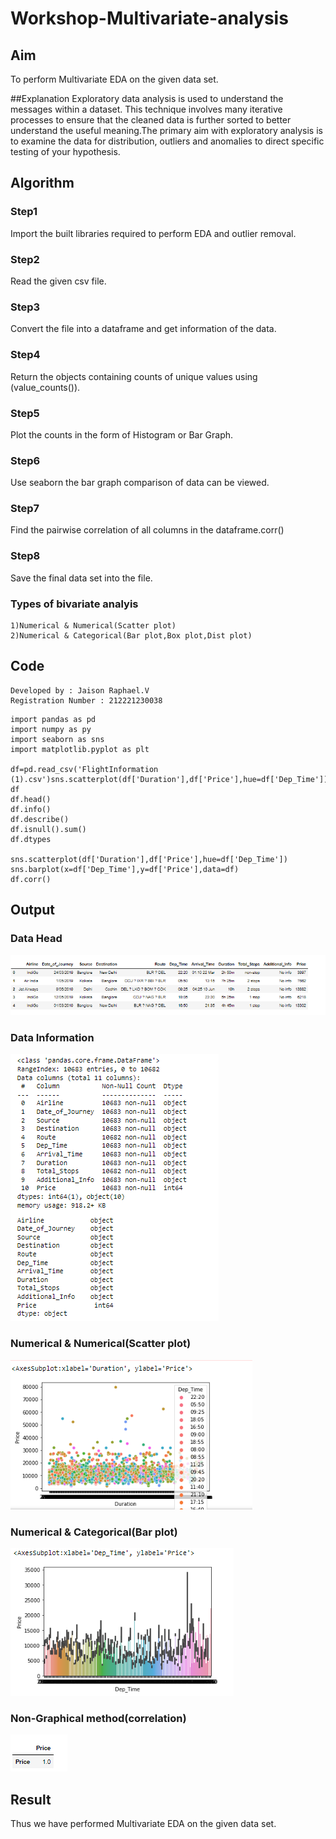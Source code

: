 # Workshop-Multivariate-analysis


## Aim
To perform Multivariate EDA on the given data set.

##Explanation
Exploratory data analysis is used to understand the messages within a dataset. This technique involves many iterative processes to ensure that the cleaned data is further sorted to better understand the useful meaning.The primary aim with exploratory analysis is to examine the data for distribution, outliers and anomalies to direct specific testing of your hypothesis.

## Algorithm

### Step1
Import the built libraries required to perform EDA and outlier removal.

### Step2
Read the given csv file.

### Step3
Convert the file into a dataframe and get information of the data.

### Step4
Return the objects containing counts of unique values using (value_counts()).

### Step5
Plot the counts in the form of Histogram or Bar Graph.

### Step6
Use seaborn the bar graph comparison of data can be viewed.

### Step7
Find the pairwise correlation of all columns in the dataframe.corr()

### Step8
Save the final data set into the file.

### Types of bivariate analyis
    1)Numerical & Numerical(Scatter plot)
    2)Numerical & Categorical(Bar plot,Box plot,Dist plot)

## Code

```
Developed by : Jaison Raphael.V
Registration Number : 212221230038
```

```
import pandas as pd
import numpy as py
import seaborn as sns
import matplotlib.pyplot as plt

df=pd.read_csv('FlightInformation (1).csv')sns.scatterplot(df['Duration'],df['Price'],hue=df['Dep_Time'])
df
df.head()
df.info()
df.describe()
df.isnull().sum()
df.dtypes

sns.scatterplot(df['Duration'],df['Price'],hue=df['Dep_Time'])
sns.barplot(x=df['Dep_Time'],y=df['Price'],data=df)
df.corr()

```

## Output

### Data Head
![](./1.png)

### Data Information
![](./2.png)

###  Numerical & Numerical(Scatter plot)
![](./3.png)

### Numerical & Categorical(Bar plot)
![](./4.png)

### Non-Graphical method(correlation)
![](./5.png)

## Result
Thus we have performed Multivariate EDA on the given data set.
